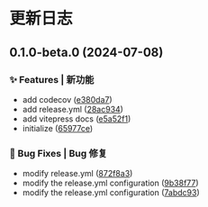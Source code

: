 # 更新日志

## 0.1.0-beta.0 (2024-07-08)


### ✨ Features | 新功能

* add codecov ([e380da7](https://github.com/caigh1012/abrick/commit/e380da7017fe3aac52e43e44660bc28781bf0f58))
* add release.yml ([28ac934](https://github.com/caigh1012/abrick/commit/28ac934b753f1d4b14d1146644c1ccb50ea7ed99))
* add vitepress docs ([e5a52f1](https://github.com/caigh1012/abrick/commit/e5a52f1c78f9e3c102d577cb44d350e22c904946))
* initialize ([65977ce](https://github.com/caigh1012/abrick/commit/65977ce63ad2bd4c68ed37caeeeca5cb66b86a44))


### 🐛 Bug Fixes | Bug 修复

* modify release.yml ([872f8a3](https://github.com/caigh1012/abrick/commit/872f8a39d17227d6dda6133a55d52f0d3ad12010))
* modify the release.yml configuration ([9b38f77](https://github.com/caigh1012/abrick/commit/9b38f77140efb080c1dc5411de0bb630cfaed52f))
* modify the release.yml configuration ([7abdc93](https://github.com/caigh1012/abrick/commit/7abdc935396ac7f36a3dece61a40d1dec0b41993))
